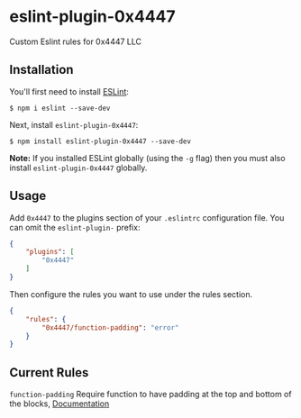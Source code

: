 # eslint-plugin-0x4447

Custom Eslint rules for 0x4447 LLC

## Installation

You'll first need to install [ESLint](http://eslint.org):

```
$ npm i eslint --save-dev
```

Next, install `eslint-plugin-0x4447`:

```
$ npm install eslint-plugin-0x4447 --save-dev
```

**Note:** If you installed ESLint globally (using the `-g` flag) then you must also install `eslint-plugin-0x4447` globally.

## Usage

Add `0x4447` to the plugins section of your `.eslintrc` configuration file. You can omit the `eslint-plugin-` prefix:

```json
{
    "plugins": [
        "0x4447"
    ]
}
```


Then configure the rules you want to use under the rules section.

```json
{
    "rules": {
        "0x4447/function-padding": "error"
    }
}
```
## Current Rules

`function-padding` Require function to have padding at the top and bottom of the blocks, [Documentation](https://github.com/0x4447/0x4447-Plugin-ESLint-Function-Padding/blob/master/docs/rules/function-padding.md)
